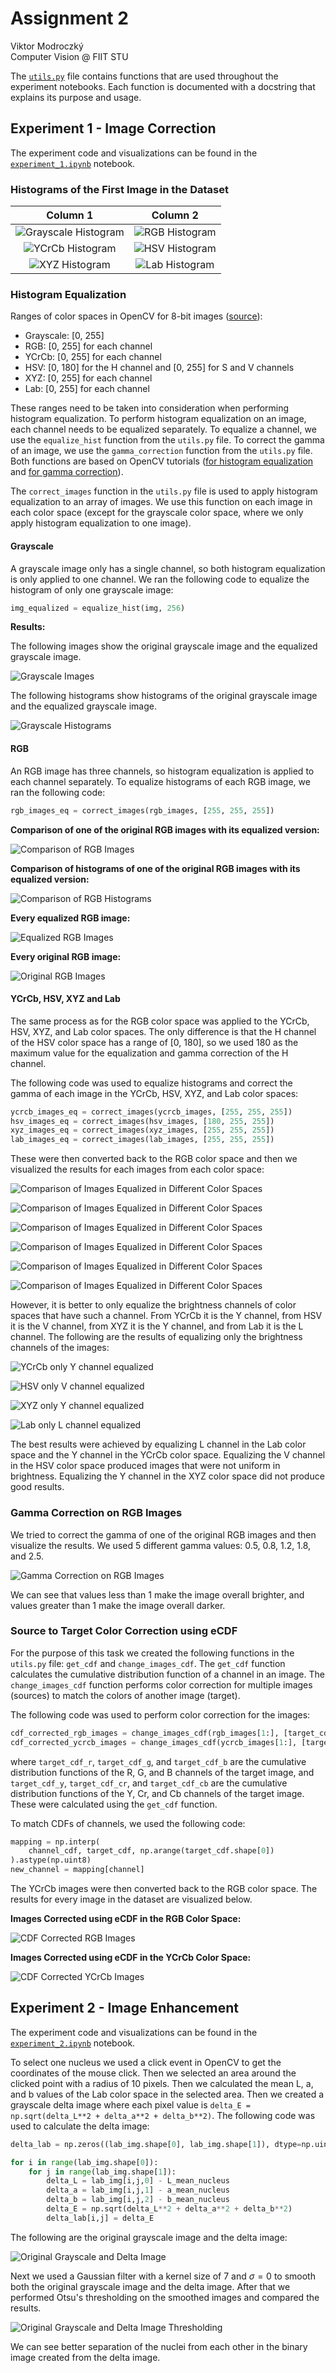 # Assignment 2

Viktor Modroczký\
Computer Vision @ FIIT STU

The [`utils.py`](utils.py) file contains functions that are used throughout the experiment notebooks. Each function is documented with a docstring that explains its purpose and usage.

## Experiment 1 - Image Correction

The experiment code and visualizations can be found in the [`experiment_1.ipynb`](experiment_1.ipynb) notebook.

### Histograms of the First Image in the Dataset

Column 1 | Column 2
:---: | :---:
![Grayscale Histogram](images/gray_hist.png) | ![RGB Histogram](images/rgb_hist.png)
![YCrCb Histogram](images/ycrcb_hist.png) | ![HSV Histogram](images/hsv_hist.png)
![XYZ Histogram](images/xyz_hist.png) | ![Lab Histogram](images/lab_hist.png)

### Histogram Equalization

Ranges of color spaces in OpenCV for 8-bit images ([source](https://docs.opencv.org/4.9.0/de/d25/imgproc_color_conversions.html)):

- Grayscale: [0, 255]
- RGB: [0, 255] for each channel
- YCrCb: [0, 255] for each channel
- HSV: [0, 180] for the H channel and [0, 255] for S and V channels
- XYZ: [0, 255] for each channel
- Lab: [0, 255] for each channel

These ranges need to be taken into consideration when performing histogram equalization. To perform histogram equalization on an image, each channel needs to be equalized separately. To equalize a channel, we use the `equalize_hist` function from the `utils.py` file. To correct the gamma of an image, we use the `gamma_correction` function from the `utils.py` file. Both functions are based on OpenCV tutorials ([for histogram equalization](https://docs.opencv.org/4.9.0/d4/d1b/tutorial_histogram_equalization.html) and [for gamma correction](https://docs.opencv.org/4.9.0/d3/dc1/tutorial_basic_linear_transform.html)).

The `correct_images` function in the `utils.py` file is used to apply histogram equalization to an array of images. We use this function on each image in each color space (except for the grayscale color space, where we only apply histogram equalization to one image).

#### Grayscale

A grayscale image only has a single channel, so both histogram equalization is only applied to one channel. We ran the following code to equalize the histogram of only one grayscale image:

```python
img_equalized = equalize_hist(img, 256)
```

**Results:**

The following images show the original grayscale image and the equalized grayscale image.

![Grayscale Images](images/grayscale_images.png)

The following histograms show histograms of the original grayscale image and the equalized grayscale image.

![Grayscale Histograms](images/grayscale_histograms.png)

#### RGB

An RGB image has three channels, so histogram equalization is applied to each channel separately. To equalize histograms of each RGB image, we ran the following code:

```python
rgb_images_eq = correct_images(rgb_images, [255, 255, 255])
```

**Comparison of one of the original RGB images with its equalized version:**

![Comparison of RGB Images](images/rgb_image_comparison.png)

**Comparison of histograms of one of the original RGB images with its equalized version:**

![Comparison of RGB Histograms](images/rgb_histograms_comparison.png)

**Every equalized RGB image:**

![Equalized RGB Images](images/every_rgb_img_equalized.png)

**Every original RGB image:**

![Original RGB Images](images/every_rgb_image.png)

#### YCrCb, HSV, XYZ and Lab

The same process as for the RGB color space was applied to the YCrCb, HSV, XYZ, and Lab color spaces. The only difference is that the H channel of the HSV color space has a range of [0, 180], so we used 180 as the maximum value for the equalization and gamma correction of the H channel.

The following code was used to equalize histograms and correct the gamma of each image in the YCrCb, HSV, XYZ, and Lab color spaces:

```python
ycrcb_images_eq = correct_images(ycrcb_images, [255, 255, 255])
hsv_images_eq = correct_images(hsv_images, [180, 255, 255])
xyz_images_eq = correct_images(xyz_images, [255, 255, 255])
lab_images_eq = correct_images(lab_images, [255, 255, 255])
```

These were then converted back to the RGB color space and then we visualized the results for each images from each color space:

![Comparison of Images Equalized in Different Color Spaces](images/every_color_space_1.png)

![Comparison of Images Equalized in Different Color Spaces](images/every_color_space_2.png)

![Comparison of Images Equalized in Different Color Spaces](images/every_color_space_3.png)

![Comparison of Images Equalized in Different Color Spaces](images/every_color_space_4.png)

![Comparison of Images Equalized in Different Color Spaces](images/every_color_space_5.png)

![Comparison of Images Equalized in Different Color Spaces](images/every_color_space_6.png)

However, it is better to only equalize the brightness channels of color spaces that have such a channel. From YCrCb it is the Y channel, from HSV it is the V channel, from XYZ it is the Y channel, and from Lab it is the L channel. The following are the results of equalizing only the brightness channels of the images:

![YCrCb only Y channel equalized](images/ycrcb_only_y.png)

![HSV only V channel equalized](images/hsv_only_v.png)

![XYZ only Y channel equalized](images/xyz_only_y.png)

![Lab only L channel equalized](images/lab_only_l.png)

The best results were achieved by equalizing L channel in the Lab color space and the Y channel in the YCrCb color space. Equalizing the V channel in the HSV color space produced images that were not uniform in brightness. Equalizing the Y channel in the XYZ color space did not produce good results.

### Gamma Correction on RGB Images

We tried to correct the gamma of one of the original RGB images and then visualize the results. We used 5 different gamma values: 0.5, 0.8, 1.2, 1.8, and 2.5.

![Gamma Correction on RGB Images](images/rgb_gammas.png)

We can see that values less than 1 make the image overall brighter, and values greater than 1 make the image overall darker.

### Source to Target Color Correction using eCDF

For the purpose of this task we created the following functions in the `utils.py` file: `get_cdf` and `change_images_cdf`. The `get_cdf` function calculates the cumulative distribution function of a channel in an image. The `change_images_cdf` function performs color correction for multiple images (sources) to match the colors of another image (target).

The following code was used to perform color correction for the images:

```python
cdf_corrected_rgb_images = change_images_cdf(rgb_images[1:], [target_cdf_r, target_cdf_g, target_cdf_b])
cdf_corrected_ycrcb_images = change_images_cdf(ycrcb_images[1:], [target_cdf_y, target_cdf_cr, target_cdf_cb])
```

where `target_cdf_r`, `target_cdf_g`, and `target_cdf_b` are the cumulative distribution functions of the R, G, and B channels of the target image, and `target_cdf_y`, `target_cdf_cr`, and `target_cdf_cb` are the cumulative distribution functions of the Y, Cr, and Cb channels of the target image. These were calculated using the `get_cdf` function.

To match CDFs of channels, we used the following code:

```python
mapping = np.interp(
    channel_cdf, target_cdf, np.arange(target_cdf.shape[0])
).astype(np.uint8)
new_channel = mapping[channel]
```

The YCrCb images were then converted back to the RGB color space. The results for every image in the dataset are visualized below.

**Images Corrected using eCDF in the RGB Color Space:**

![CDF Corrected RGB Images](images/cdf_corrected_rgb.png)

**Images Corrected using eCDF in the YCrCb Color Space:**

![CDF Corrected YCrCb Images](images/cdf_corrected_ycrcb.png)

## Experiment 2 - Image Enhancement

The experiment code and visualizations can be found in the [`experiment_2.ipynb`](experiment_2.ipynb) notebook.

To select one nucleus we used a click event in OpenCV to get the coordinates of the mouse click. Then we selected an area around the clicked point with a radius of 10 pixels. Then we calculated the mean L, a, and b values of the Lab color space in the selected area. Then we created a grayscale delta image where each pixel value is `delta_E = np.sqrt(delta_L**2 + delta_a**2 + delta_b**2)`. The following code was used to calculate the delta image:

```python
delta_lab = np.zeros((lab_img.shape[0], lab_img.shape[1]), dtype=np.uint8)

for i in range(lab_img.shape[0]):
    for j in range(lab_img.shape[1]):
        delta_L = lab_img[i,j,0] - L_mean_nucleus
        delta_a = lab_img[i,j,1] - a_mean_nucleus
        delta_b = lab_img[i,j,2] - b_mean_nucleus
        delta_E = np.sqrt(delta_L**2 + delta_a**2 + delta_b**2)
        delta_lab[i,j] = delta_E
```

The following are the original grayscale image and the delta image:

![Original Grayscale and Delta Image](images/orig_vs_delta.png)

Next we used a Gaussian filter with a kernel size of 7 and $\sigma = 0$ to smooth both the original grayscale image and the delta image. After that we performed Otsu's thresholding on the smoothed images and compared the results.

![Original Grayscale and Delta Image Thresholding](images/orig_vs_delta_otsu.png)

We can see better separation of the nuclei from each other in the binary image created from the delta image.
